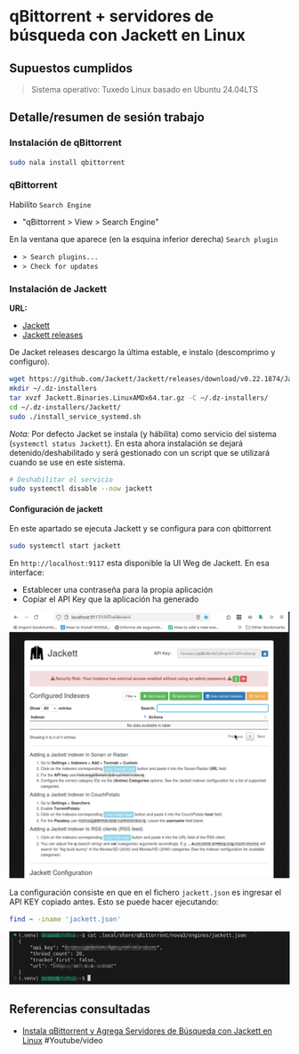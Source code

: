 # qBittorrent + servidores de búsqueda con Jackett en Linux

## Supuestos cumplidos

> Sistema operativo: Tuxedo Linux basado en Ubuntu 24.04LTS

## Detalle/resumen de sesión trabajo

### Instalación de qBittorrent

```bash
sudo nala install qbittorrent
```

### qBittorrent

Habilíto `Search Engine`

- "qBittorrent > View > Search Engine"

En la ventana que aparece (en la esquina inferior derecha) `Search plugin`

- `> Search plugins...`
- `> Check for updates`

### Instalación de Jackett

**URL:**

- [Jackett](https://github.com/Jackett/Jackett)
- [Jackett releases](https://github.com/Jackett/Jackett/releases)

De Jacket releases descargo la última estable, e instalo (descomprimo y configuro).

```bash
wget https://github.com/Jackett/Jackett/releases/download/v0.22.1874/Jackett.Binaries.LinuxAMDx64.tar.gz
mkdir ~/.dz-installers
tar xvzf Jackett.Binaries.LinuxAMDx64.tar.gz -C ~/.dz-installers/
cd ~/.dz-installers/Jackett/
sudo ./install_service_systemd.sh
```

_Nota:_ Por defecto Jacket se instala (y hábilita) como servicio del sistema (`systemctl status Jackett`). En esta ahora instalación se dejará detenido/deshabilitado y será gestionado con un script que se utilizará cuando se use en este sistema.

```bash
# Deshabilitar el servicio
sudo systemctl disable --now jackett
```

#### Configuración de jackett

En este apartado se ejecuta Jackett y se configura para con qbittorrent

```bash
sudo systemctl start jackett
```

En `http://localhost:9117` esta disponible la UI Weg de Jackett. En esa interface:

- Establecer una contraseña para la propia aplicación
- Copiar el API Key que la aplicación ha generado

![alt text](jackett-ui-web.png)

La configuración consiste en que en el fichero `jackett.json` es ingresar el API KEY copiado antes. Esto se puede hacer ejecutando:

```bash
find ~ -iname 'jackett.json'
```

![alt text](jackett-setting.png)

## Referencias consultadas

- [Instala qBittorrent y Agrega Servidores de Búsqueda con Jackett en Linux](https://youtu.be/vexJvZ7SL1E?si=B-r0wUryibtlgeqH) #Youtube/video